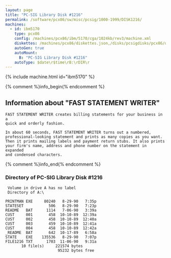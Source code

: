 ```yaml
---
layout: page
title: "PC-SIG Library Disk #1216"
permalink: /software/pcx86/sw/misc/pcsig/1000-1999/DISK1216/
machines:
  - id: ibm5170
    type: pcx86
    config: /machines/pcx86/ibm/5170/cga/1024kb/rev3/machine.xml
    diskettes: /machines/pcx86/diskettes.json,/disks/pcsigdisks/pcx86/diskettes.json
    autoGen: true
    autoMount:
      B: "PC-SIG Library Disk #1216"
    autoType: $date\r$time\rB:\rDIR\r
---
```


{% include machine.html id="ibm5170" %}

{% comment %}info_begin{% endcomment %}

## Information about "FAST STATEMENT WRITER"

    FAST STATEMENT WRITER creates billing statements for your business in a
    quick and orderly fashion.
    
    In about 60 seconds, FAST STATEMENT WRITER turns out a numbered,
    professional-looking statement and prints as many copies as you want.
    Then it prints mailing labels and payment return stubs. It also prints
    your firm's name, address and phone number on the statement in expanded
    and condensed characters.
{% comment %}info_end{% endcomment %}


### Directory of PC-SIG Library Disk #1216

     Volume in drive A has no label
     Directory of A:\

    PRINTMAN EXE     80240   8-29-90   7:35p
    STATESET           506   8-29-90   7:23p
    README   BAT      1114   7-06-90   3:39a
    CUST     001       458  10-10-89  12:39a
    CUST     002       458  10-10-89  12:40a
    CUST     003       459  10-10-89  12:41a
    CUST     004       458  10-10-89  12:42a
    _README  BAT       642  10-17-89   6:58a
    STATE    EXE    135536   8-29-90   7:07p
    FILE1216 TXT      1703  11-06-90   9:31a
           10 file(s)     221574 bytes
                           95232 bytes free
